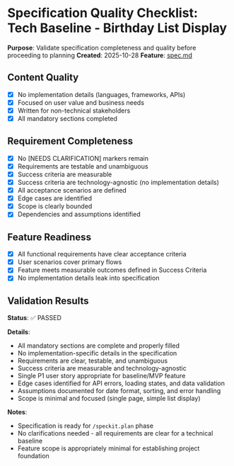 # Specification Quality Checklist: Tech Baseline - Birthday List Display

**Purpose**: Validate specification completeness and quality before proceeding to planning
**Created**: 2025-10-28
**Feature**: [spec.md](../spec.md)

## Content Quality

- [x] No implementation details (languages, frameworks, APIs)
- [x] Focused on user value and business needs
- [x] Written for non-technical stakeholders
- [x] All mandatory sections completed

## Requirement Completeness

- [x] No [NEEDS CLARIFICATION] markers remain
- [x] Requirements are testable and unambiguous
- [x] Success criteria are measurable
- [x] Success criteria are technology-agnostic (no implementation details)
- [x] All acceptance scenarios are defined
- [x] Edge cases are identified
- [x] Scope is clearly bounded
- [x] Dependencies and assumptions identified

## Feature Readiness

- [x] All functional requirements have clear acceptance criteria
- [x] User scenarios cover primary flows
- [x] Feature meets measurable outcomes defined in Success Criteria
- [x] No implementation details leak into specification

## Validation Results

**Status**: ✅ PASSED

**Details**:
- All mandatory sections are complete and properly filled
- No implementation-specific details in the specification
- Requirements are clear, testable, and unambiguous
- Success criteria are measurable and technology-agnostic
- Single P1 user story appropriate for baseline/MVP feature
- Edge cases identified for API errors, loading states, and data validation
- Assumptions documented for date format, sorting, and error handling
- Scope is minimal and focused (single page, simple list display)

**Notes**:
- Specification is ready for `/speckit.plan` phase
- No clarifications needed - all requirements are clear for a technical baseline
- Feature scope is appropriately minimal for establishing project foundation
